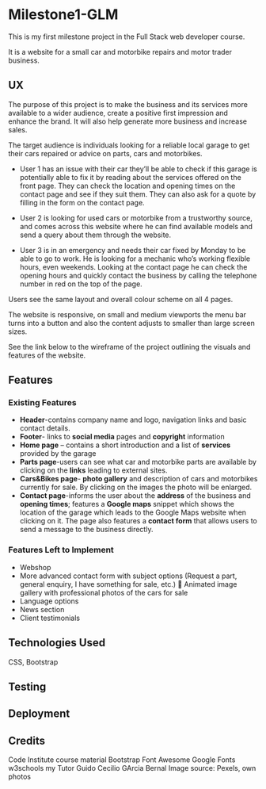 # Milestone1-GLM

This is my first milestone project in the Full Stack web developer course. 

It is a website for a small car and motorbike repairs and motor trader business.

## UX

 The purpose of this project is to make the business and its services more available to a wider
audience, create a positive first impression and enhance the brand. It will also help
generate more business and increase sales.

The target audience is individuals looking for a reliable local garage to get their cars
repaired or advice on parts, cars and motorbikes.

* User 1 has an issue with their car they’ll be able to check if this
garage is potentially able to fix it by reading about the services offered on the front
page. They can check the location and opening times on the contact page and see if
they suit them. They can also ask for a quote by filling in the form on the contact
page.

* User 2 is looking for used cars or motorbike from a trustworthy source, and
comes across this website where he can find available models and send a
query about them through the website.

* User 3 is in an emergency and needs their car fixed by Monday to be able to go to
work. He is looking for a mechanic who’s working flexible hours, even weekends.
Looking at the contact page he can check the opening hours and quickly contact the
business by calling the telephone number in red on the top of the page.

Users see the same layout and overall colour scheme on all 4 pages. 

The website is responsive, on small and medium viewports the menu bar turns into a button and also the content adjusts to smaller than large screen sizes.

See the link below to the wireframe of the project outlining the visuals and features of
the website.


## Features

### Existing Features
* **Header**-contains company name and logo, navigation links and basic contact details.
* **Footer**- links to **social media** pages and **copyright** information
* **Home page** – contains a short introduction and a list of **services** provided by the garage
* **Parts page**-users can see what car and motorbike parts are available by clicking on the **links** leading to external sites.
*  **Cars&Bikes page**- **photo gallery** and description of cars and motorbikes currently for sale. By clicking on the images the photo will be enlarged. 
* **Contact page**-informs the user about the **address** of the business and **opening times**; features a **Google maps** snippet which shows the location of the garage which leads to the Google Maps website when clicking on it. The page also features a **contact form** that allows users to send a message to the business directly.

### Features Left to Implement

* Webshop
* More advanced contact form with subject options (Request a part, general
enquiry, I have something for sale, etc.)  Animated image gallery with professional photos of the cars for sale
* Language options
* News section
* Client testimonials

## Technologies Used

CSS,
Bootstrap

## Testing

## Deployment

## Credits

Code Institute course material
Bootstrap
Font Awesome
Google Fonts
w3schools
my Tutor Guido Cecilio GArcia Bernal
Image source: Pexels, own photos



